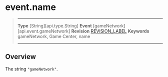 
# event.name

> --------------------- ------------------------------------------------------------------------------------------
> __Type__              [String][api.type.String]
> __Event__             [gameNetwork][api.event.gameNetwork]
> __Revision__          [REVISION_LABEL](REVISION_URL)
> __Keywords__          gameNetwork, Game Center, name
> --------------------- ------------------------------------------------------------------------------------------

## Overview

The string `"gameNetwork"`.


